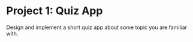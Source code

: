 # Project 1: Quiz App
Design and implement a short quiz app about some topic you are familiar with.
